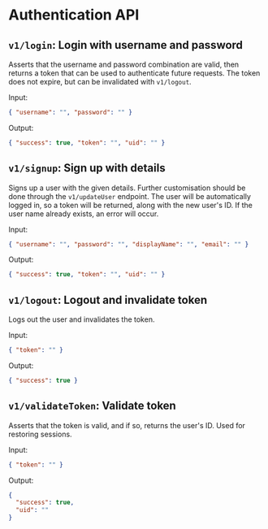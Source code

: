 # Authentication API

## `v1/login`: Login with username and password
Asserts that the username and password combination are valid, then returns a token that can be used to authenticate future requests. The token does not expire, but can be invalidated with `v1/logout`.

Input:
```json
{ "username": "", "password": "" }
```

Output:
```json
{ "success": true, "token": "", "uid": "" }
```

## `v1/signup`: Sign up with details
Signs up a user with the given details. Further customisation should be done through the `v1/updateUser` endpoint. The user will be automatically logged in, so a token will be returned, along with the new user's ID. If the user name already exists, an error will occur.

Input:
```json
{ "username": "", "password": "", "displayName": "", "email": "" }
```

Output:
```json
{ "success": true, "token": "", "uid": "" }
```

## `v1/logout`: Logout and invalidate token
Logs out the user and invalidates the token.

Input:
```json
{ "token": "" }
```

Output:
```json
{ "success": true }
```

## `v1/validateToken`: Validate token
Asserts that the token is valid, and if so, returns the user's ID. Used for restoring sessions.

Input:
```json
{ "token": "" }
```

Output:
```json
{
  "success": true,
  "uid": ""
}
```